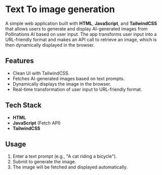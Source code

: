 # Text To image generation

A simple web application built with **HTML**, **JavaScript**, and **TailwindCSS** that allows users to generate and display AI-generated images from Pollinations AI based on user input. The app transforms user input into a URL-friendly format and makes an API call to retrieve an image, which is then dynamically displayed in the browser.

## Features
- Clean UI with TailwindCSS.
- Fetches AI-generated images based on text prompts.
- Dynamically displays the image in the browser.
- Real-time transformation of user input to URL-friendly format.

## Tech Stack
- **HTML**
- **JavaScript** (Fetch API)
- **TailwindCSS**

## Usage
1. Enter a text prompt (e.g., "A cat riding a bicycle").
2. Submit to generate the image.
3. The image will be fetched and displayed automatically.
